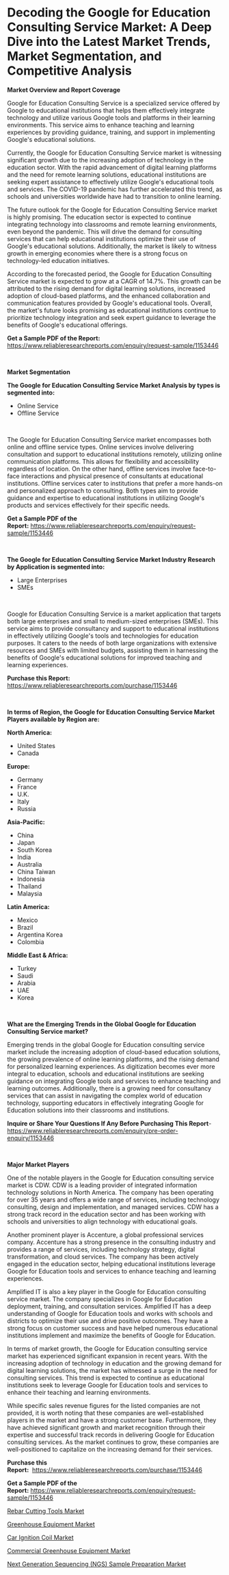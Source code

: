 <p><h1>Decoding the Google for Education Consulting ​Service Market: A Deep Dive into the Latest Market Trends, Market Segmentation, and Competitive Analysis</h1></p><p><strong>Market Overview and Report Coverage</strong></p>
<p><p>Google for Education Consulting Service is a specialized service offered by Google to educational institutions that helps them effectively integrate technology and utilize various Google tools and platforms in their learning environments. This service aims to enhance teaching and learning experiences by providing guidance, training, and support in implementing Google's educational solutions.</p><p>Currently, the Google for Education Consulting Service market is witnessing significant growth due to the increasing adoption of technology in the education sector. With the rapid advancement of digital learning platforms and the need for remote learning solutions, educational institutions are seeking expert assistance to effectively utilize Google's educational tools and services. The COVID-19 pandemic has further accelerated this trend, as schools and universities worldwide have had to transition to online learning.</p><p>The future outlook for the Google for Education Consulting Service market is highly promising. The education sector is expected to continue integrating technology into classrooms and remote learning environments, even beyond the pandemic. This will drive the demand for consulting services that can help educational institutions optimize their use of Google's educational solutions. Additionally, the market is likely to witness growth in emerging economies where there is a strong focus on technology-led education initiatives.</p><p>According to the forecasted period, the Google for Education Consulting Service market is expected to grow at a CAGR of 14.7%. This growth can be attributed to the rising demand for digital learning solutions, increased adoption of cloud-based platforms, and the enhanced collaboration and communication features provided by Google's educational tools. Overall, the market's future looks promising as educational institutions continue to prioritize technology integration and seek expert guidance to leverage the benefits of Google's educational offerings.</p></p>
<p><strong>Get a Sample PDF of the Report:</strong> <a href="https://www.reliableresearchreports.com/enquiry/request-sample/1153446">https://www.reliableresearchreports.com/enquiry/request-sample/1153446</a></p>
<p>&nbsp;</p>
<p><strong>Market Segmentation</strong></p>
<p><strong>The Google for Education Consulting ​Service Market Analysis by types is segmented into:</strong></p>
<p><ul><li>Online Service</li><li>Offline Service</li></ul></p>
<p>&nbsp;</p>
<p><p>The Google for Education Consulting Service market encompasses both online and offline service types. Online services involve delivering consultation and support to educational institutions remotely, utilizing online communication platforms. This allows for flexibility and accessibility regardless of location. On the other hand, offline services involve face-to-face interactions and physical presence of consultants at educational institutions. Offline services cater to institutions that prefer a more hands-on and personalized approach to consulting. Both types aim to provide guidance and expertise to educational institutions in utilizing Google's products and services effectively for their specific needs.</p></p>
<p><strong>Get a Sample PDF of the Report:</strong>&nbsp;<a href="https://www.reliableresearchreports.com/enquiry/request-sample/1153446">https://www.reliableresearchreports.com/enquiry/request-sample/1153446</a></p>
<p>&nbsp;</p>
<p><strong>The Google for Education Consulting ​Service Market Industry Research by Application is segmented into:</strong></p>
<p><ul><li>Large Enterprises</li><li>SMEs</li></ul></p>
<p>&nbsp;</p>
<p><p>Google for Education Consulting Service is a market application that targets both large enterprises and small to medium-sized enterprises (SMEs). This service aims to provide consultancy and support to educational institutions in effectively utilizing Google's tools and technologies for education purposes. It caters to the needs of both large organizations with extensive resources and SMEs with limited budgets, assisting them in harnessing the benefits of Google's educational solutions for improved teaching and learning experiences.</p></p>
<p><strong>Purchase this Report:</strong>&nbsp; <a href="https://www.reliableresearchreports.com/purchase/1153446">https://www.reliableresearchreports.com/purchase/1153446</a></p>
<p>&nbsp;</p>
<p><strong>In terms of Region, the Google for Education Consulting ​Service Market Players available by Region are:</strong></p>
<p>
    <p> <strong> North America: </strong>
        <ul>
            <li>United States</li>
            <li>Canada</li>
        </ul>
        </p> 
    <p> <strong> Europe: </strong>
        <ul>
            <li>Germany</li>
            <li>France</li>
            <li>U.K.</li>
            <li>Italy</li>
            <li>Russia</li>
        </ul>
        </p> 
    <p> <strong> Asia-Pacific: </strong>
        <ul>
            <li>China</li>
            <li>Japan</li>
            <li>South Korea</li>
            <li>India</li>
            <li>Australia</li>
            <li>China Taiwan</li>
            <li>Indonesia</li>
            <li>Thailand</li>
            <li>Malaysia</li>
        </ul>
        </p> 
    <p> <strong> Latin America: </strong>
        <ul>
            <li>Mexico</li>
            <li>Brazil</li>
            <li>Argentina Korea</li>
            <li>Colombia</li>
        </ul>
        </p> 
    <p> <strong> Middle East & Africa: </strong>
        <ul>
            <li>Turkey</li>
            <li>Saudi</li>
            <li>Arabia</li>
            <li>UAE</li>
            <li>Korea</li>
        </ul>
    </p>
    </p>
<p>&nbsp;</p>
<p><strong>What are the Emerging Trends in the Global Google for Education Consulting ​Service market?</strong></p>
<p><p>Emerging trends in the global Google for Education consulting service market include the increasing adoption of cloud-based education solutions, the growing prevalence of online learning platforms, and the rising demand for personalized learning experiences. As digitization becomes ever more integral to education, schools and educational institutions are seeking guidance on integrating Google tools and services to enhance teaching and learning outcomes. Additionally, there is a growing need for consultancy services that can assist in navigating the complex world of education technology, supporting educators in effectively integrating Google for Education solutions into their classrooms and institutions.</p></p>
<p><strong>Inquire or Share Your Questions If Any Before Purchasing This Report</strong>- <a href="https://www.reliableresearchreports.com/enquiry/pre-order-enquiry/1153446">https://www.reliableresearchreports.com/enquiry/pre-order-enquiry/1153446</a></p>
<p>&nbsp;</p>
<p><strong>Major Market Players</strong></p>
<p><p>One of the notable players in the Google for Education consulting service market is CDW. CDW is a leading provider of integrated information technology solutions in North America. The company has been operating for over 35 years and offers a wide range of services, including technology consulting, design and implementation, and managed services. CDW has a strong track record in the education sector and has been working with schools and universities to align technology with educational goals.</p><p>Another prominent player is Accenture, a global professional services company. Accenture has a strong presence in the consulting industry and provides a range of services, including technology strategy, digital transformation, and cloud services. The company has been actively engaged in the education sector, helping educational institutions leverage Google for Education tools and services to enhance teaching and learning experiences.</p><p>Amplified IT is also a key player in the Google for Education consulting service market. The company specializes in Google for Education deployment, training, and consultation services. Amplified IT has a deep understanding of Google for Education tools and works with schools and districts to optimize their use and drive positive outcomes. They have a strong focus on customer success and have helped numerous educational institutions implement and maximize the benefits of Google for Education.</p><p>In terms of market growth, the Google for Education consulting service market has experienced significant expansion in recent years. With the increasing adoption of technology in education and the growing demand for digital learning solutions, the market has witnessed a surge in the need for consulting services. This trend is expected to continue as educational institutions seek to leverage Google for Education tools and services to enhance their teaching and learning environments.</p><p>While specific sales revenue figures for the listed companies are not provided, it is worth noting that these companies are well-established players in the market and have a strong customer base. Furthermore, they have achieved significant growth and market recognition through their expertise and successful track records in delivering Google for Education consulting services. As the market continues to grow, these companies are well-positioned to capitalize on the increasing demand for their services.</p></p>
<p><strong>Purchase this Report:</strong>&nbsp;&nbsp;<a href="https://www.reliableresearchreports.com/purchase/1153446">https://www.reliableresearchreports.com/purchase/1153446</a></p>
<p></p>
<p><strong>Get a Sample PDF of the Report:</strong>&nbsp;<a href="https://www.reliableresearchreports.com/enquiry/request-sample/1153446">https://www.reliableresearchreports.com/enquiry/request-sample/1153446</a></p>
<p><p><a href="https://github.com/ashepherd82/Market-Research-Report-List-1/blob/main/rebar-cutting-tools-market.md">Rebar Cutting Tools Market</a></p><p><a href="https://medium.com/@laneygibson1991/greenhouse-equipment-market-size-reveals-the-best-marketing-channels-in-global-industry-4acc6993a1cf">Greenhouse Equipment Market</a></p><p><a href="https://github.com/FassouRP/Market-Research-Report-List-1/blob/main/car-ignition-coil-market.md">Car Ignition Coil Market</a></p><p><a href="https://medium.com/@royalmiller09/commercial-greenhouse-equipment-market-analysis-and-sze-forecasted-for-period-from-2023-to-2030-7847d3f74385">Commercial Greenhouse Equipment Market</a></p><p><a href="https://www.linkedin.com/pulse/next-generation-sequencing-ngs-sample-preparation-market-c6d8e/">Next Generation Sequencing (NGS) Sample Preparation Market</a></p></p>
